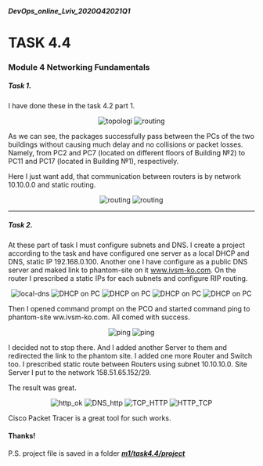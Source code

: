 ##### DevOps_online_Lviv_2020Q42021Q1
# TASK 4.4

### Module 4 Networking Fundamentals

##### *Task 1.*



I have done these in the task 4.2 part 1.

<p align="center">
<img src ="./images/4.2_1/4.2_1_2routers_suc-ly.png" alt="topologi">
<img src ="./images/4.2_1/4.2_1_2routers_Ev_List.png" alt="routing">
</p>

As we can see, the packages successfully pass between the PCs of the two buildings without causing much delay and no collisions or packet losses. Namely, from PC2 and PC7 (located on different floors of Building №2) to PC11 and PC17 (located in Building №1), respectively.

Here I just  want add, that communication between routers is by network 10.10.0.0 and static routing.

<p align="center">
<img src ="./images/4.2_1/static.png" alt="routing">
<img src ="./images/4.2_1/static2.png" alt="routing">
</p>

____
##### *Task 2.*

At these part of task I must configure subnets and DNS. I create a project according to the task and have configured one server as a local DHCP and DNS, static IP 192.168.0.100. Another one I have configure as a public DNS server and maked link to phantom-site on it www.ivsm-ko.com. On the router I prescribed a static IPs for each subnets and configure RIP routing.

<p align="center">
<img src ="./images/4.4/DHCP.png" alt="local-dns">
<img src ="./images/4.4/PC0_DHCP.png" alt="DHCP on PC">
<img src ="./images/4.4/RIP.png" alt="DHCP on PC">
<img src ="./images/4.4/public-dns.png" alt="DHCP on PC">
<img src ="./images/4.4/local-dns.png" alt="DHCP on PC">
</p>

Then I opened command prompt on the PCO and started command ping to phantom-site ww.ivsm-ko.com. All comed with success.

<p align="center">
<img src ="./images/4.4/PC0_ping.png" alt="ping">
<img src ="./images/4.4/PC0_ping2.png" alt="ping">
</p>

I decided not to stop there. And I added another Server to them and redirected the link to the phantom site. I added one more Router and Switch too. I prescribed static route between Routers using subnet 10.10.10.0. Site Server I put to the network 158.51.65.152/29.

The result was great.

<p align="center">
<img src ="./images/4.4/http_ok.png" alt="http_ok">
<img src ="./images/4.4/DNS_http.png" alt="DNS_http">
<img src ="./images/4.4/TCP_HTTP.png" alt="TCP_HTTP">
<img src ="./images/4.4/HTTP_TCP.png" alt="HTTP_TCP">

</p>

Cisco Packet Tracer is a great tool for such works.

#### Thanks!

P.S. project file is saved in a folder [***m1/task4.4/project***](./project/)


